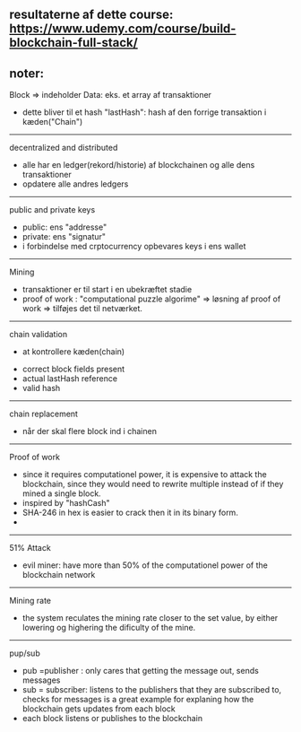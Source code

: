 resultaterne af dette course:
https://www.udemy.com/course/build-blockchain-full-stack/
----------
noter:
---
Block => indeholder
Data: eks. et array af transaktioner
- dette bliver til et hash
"lastHash": hash af den forrige transaktion i kæden("Chain")
---
decentralized and distributed
- alle har en ledger(rekord/historie) af blockchainen og alle dens transaktioner
- opdatere alle andres ledgers
---
public and private keys
- public: ens "addresse"
- private: ens "signatur"
- i forbindelse med crptocurrency opbevares keys i ens wallet
---
Mining
- transaktioner er til start i en ubekræftet stadie
- proof of work : "computational puzzle algorime"
=> løsning af proof of work => tilføjes det til netværket.
---
chain validation
- at kontrollere kæden(chain)
* correct block fields present
* actual lastHash reference 
* valid hash
---
chain replacement
- når der skal flere block ind i chainen
---
Proof of work
- since it requires computationel power, it is expensive to attack the blockchain, since they would need to rewrite multiple instead of
  if they mined a single block.
- inspired by "hashCash"
- SHA-246 in hex is easier to crack then it in its binary form.
- 

---
51% Attack
- evil miner: have more than 50% of the computationel power of the blockchain network

---
Mining rate
- the system reculates the mining rate closer to the set value, by either lowering og highering the dificulty of the mine.

---
pup/sub
- pub =publisher : only cares that getting the message out, sends messages
- sub = subscriber: listens to the publishers that they are subscribed to, checks for messages
is a great example for explaning how the blockchain gets updates from each block
- each block listens or publishes to the blockchain




